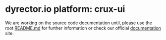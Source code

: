 # dyrector.io platform: crux-ui

We are working on the source code documentation until, please use the root [README.md](../../README.md) for further information or check our official [documentation](https://docs.dyrector.io/) site.
